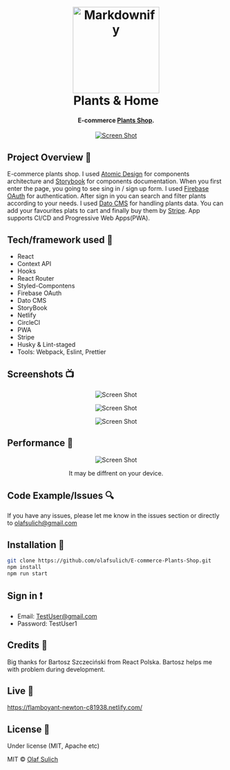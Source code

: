 <h1 align="center">
  <br>
  <a href="http://flamboyant-newton-c81938.netlify.com/"><img src="https://i.ibb.co/7vqbT6v/android-icon-192x192.png" alt="Markdownify" width="200"></a>
  <br>
   Plants & Home
  <br>
</h1>

<h4 align="center">E-commerce <a href="http://flamboyant-newton-c81938.netlify.com/" target="_blank">Plants Shop</a>.</h4>

<p align="center">
  <a href="http://flamboyant-newton-c81938.netlify.com/">
    <img src="https://i.ibb.co/vVJXwSY/planttttt.png"
         alt="Screen Shot">
  </a>
</p>

## Project Overview 🎉

E-commerce plants shop. I used <a href="https://bradfrost.com/blog/post/atomic-web-design">
Atomic Design</a> for components architecture and <a href="https://storybook.js.org/">
Storybook</a> for components documentation.
When you first enter the page, you going to see sing in / sign up form.
I used <a href="https://firebase.google.com/">Firebase OAuth</a> for authentication. After sign in you can search and filter plants according to your needs. I used <a href="https://www.datocms.com/">Dato CMS</a> for handling plants data. You can add your favourites plats to cart and finally buy them by <a href="https://stripe.com/">Stripe</a>. App supports CI/CD and Progressive Web Apps(PWA).

## Tech/framework used 🔧

- React
- Context API
- Hooks
- React Router
- Styled-Compontens
- Firebase OAuth
- Dato CMS
- StoryBook
- Netlify
- CircleCI
- PWA
- Stripe
- Husky & Lint-staged
- Tools: Webpack, Eslint, Prettier

## Screenshots 📺

<p align="center">
    <img src="https://i.ibb.co/vVJXwSY/planttttt.png" alt="Screen Shot">
</p>

<p align="center">
    <img src="https://i.ibb.co/X8Ch1n2/Screen2.png" alt="Screen Shot">
</p>

<p align="center">
    <img src="https://i.ibb.co/cvZm0rb/topaste2.png" alt="Screen Shot">
</p>

## Performance 🚀

<p align="center">
    <img src="https://i.ibb.co/jHKSz5p/perf.png" alt="Screen Shot">
</p>

<p align="center">It may be diffrent on your device.</p>

## Code Example/Issues 🔍

If you have any issues, please let me know in the issues section or directly to olafsulich@gmail.com

## Installation 💾

```bash
git clone https://github.com/olafsulich/E-commerce-Plants-Shop.git
npm install
npm run start
```

## Sign in ❗️

- Email: TestUser@gmail.com
- Password: TestUser1

## Credits 👏

Big thanks for Bartosz Szczeciński from React Polska. Bartosz helps me with problem during development.

## Live 📍

<a href="http://flamboyant-newton-c81938.netlify.com/">https://flamboyant-newton-c81938.netlify.com/
</a>

## License 🔱

Under license (MIT, Apache etc)

MIT © [Olaf Sulich]()

